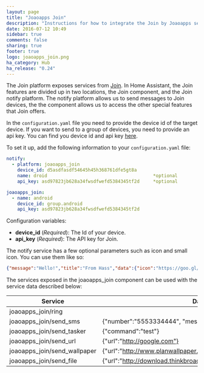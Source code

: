 ```yaml
---
layout: page
title: "Joaoapps Join"
description: "Instructions for how to integrate the Join by Joaoapps service within Home Assistant."
date: 2016-07-12 10:49
sidebar: true
comments: false
sharing: true
footer: true
logo: joaoapps_join.png
ha_category: Hub
ha_release: "0.24"
---
```



The Join platform exposes services from [Join](http://joaoapps.com/join). In Home Assistant, the Join features are divided up in two locations, the Join component, and the Join notify platform. The notify platform allows us to send messages to Join devices, the the component allows us to access the other special features that Join offers.

In the `configuration.yaml` file you need to provide the device id of the target device. If you want to send to a group of devices, you need to provide an api key.  You can find you device id and api key [here](https://joinjoaomgcd.appspot.com/). 

To set it up, add the following information to your `configuration.yaml` file:

```yaml
notify:
  - platform: joaoapps_join
    device_id: d5asdfasdf54645h45h368761dfe5gt8a
    name: droid                                       *optional
    api_key: asd97823jb628a34fwsdfwefd5384345tf2d     *optional

joaoapps_join:
  - name: android
    device_id: group.android
    api_key: asd97823jb628a34fwsdfwefd5384345tf2d
```

Configuration variables:

- **device_id** (*Required*): The Id of your device.
- **api_key** (*Required*): The API key for Join.

The notify service has a few optional parameters such as icon and small icon.  You can use them like so:

```json
{"message":"Hello!","title":"From Hass","data":{"icon":"https://goo.gl/KVqcYi","smallicon":"http://goo.gl/AU4Wf1"}}
```

The services exposed in the joaoapps_join component can be used with the service data described below:

| Service                      	| Data                                                             	|
|------------------------------	|------------------------------------------------------------------	|
| joaoapps_join/ring           	|                                                                  	|
| joaoapps_join/send_sms       	| {"number":"5553334444", "message":"Hello!"}                      	|
| joaoapps_join/send_tasker    	| {"command":"test"}                                               	|
| joaoapps_join/send_url       	| {"url":"http://google.com"}                                      	|
| joaoapps_join/send_wallpaper 	| {"url":"http://www.planwallpaper.com/static/images/ZhGEqAP.jpg"} 	|
| joaoapps_join/send_file      	| {"url":"http://download.thinkbroadband.com/5MB.zip"}             	|

